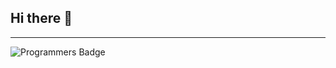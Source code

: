 ## Hi there 👋

------------------------------
![Programmers Badge](https://raw.githubusercontent.com/tomy8964/Programmers_Badge_Generator/main/result/result.svg?cache_buster=1)

<!--
**OriGaOri/OriGaOri** is a ✨ _special_ ✨ repository because its `README.md` (this file) appears on your GitHub profile.

Here are some ideas to get you started:

- 🔭 I’m currently working on ...
- 🌱 I’m currently learning ...
- 👯 I’m looking to collaborate on ...
- 🤔 I’m looking for help with ...
- 💬 Ask me about ...
- 📫 How to reach me: ...
- 😄 Pronouns: ...
- ⚡ Fun fact: ...
-->
